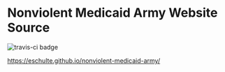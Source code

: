 Nonviolent Medicaid Army Website Source
=======================================

![travis-ci badge](https://travis-ci.com/eschulte/nonviolent-medicaid-army.svg?branch=master)

https://eschulte.github.io/nonviolent-medicaid-army/

